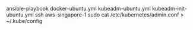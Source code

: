 ansible-playbook docker-ubuntu.yml kubeadm-ubuntu.yml kubeadm-init-ubuntu.yml
ssh aws-singapore-1 sudo cat /etc/kubernetes/admin.conf > ~/.kube/config
